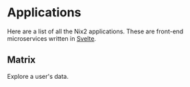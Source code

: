 # Applications

Here are a list of all the Nix2 applications. These are front-end microservices written in [Svelte](https://github.com/sveltejs/svelte).

## Matrix

Explore a user's data.